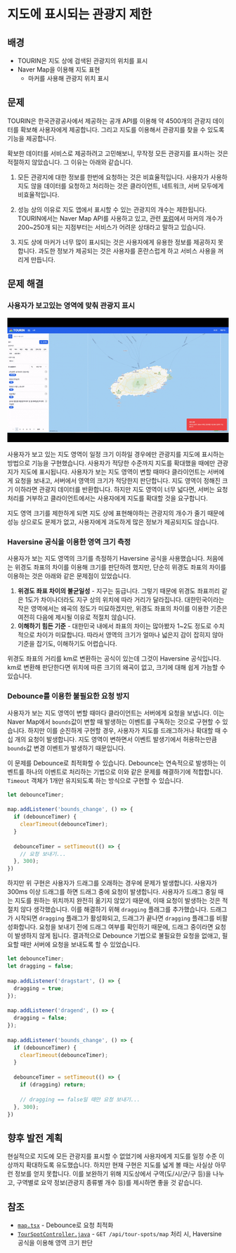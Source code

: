 # 지도에 표시되는 관광지 제한
## 배경
- TOURIN은 지도 상에 검색된 관광지의 위치를 표시
- Naver Map을 이용해 지도 표현
  - 마커를 사용해 관광지 위치 표시

## 문제
TOURIN은 한국관광공사에서 제공하는 공개 API를 이용해 약 4500개의 관광지 데이터를 확보해 사용자에게 제공합니다. 그리고 지도를 이용해서 관광지를 찾을 수 있도록 기능을 제공합니다.

확보한 데이터를 서비스로 제공하려고 고민해보니, 무작정 모든 관광지를 표시하는 것은 적절하지 않았습니다. 그 이유는 아래와 같습니다.

1. 모든 관광지에 대한 정보를 한번에 요청하는 것은 비효율적입니다. 사용자가 사용하지도 않을 데이터를 요청하고 처리하는 것은 클라이언트, 네트워크, 서버 모두에게 비효율적입니다.
  
2. 성능 상의 이유로 지도 앱에서 표시할 수 있는 관광지의 개수는 제한됩니다. TOURIN에서는 Naver Map API를 사용하고 있고, 관련 [포럼](https://developers.naver.com/forum/posts/26171)에서 마커의 개수가 200~250개 되는 지점부터는 서비스가 어려운 상태라고 말하고 있습니다. 

3. 지도 상에 마커가 너무 많이 표시되는 것은 사용자에게 유용한 정보를 제공하지 못합니다. 과도한 정보가 제공되는 것은 사용자를 혼란스럽게 하고 서비스 사용을 꺼리게 만듭니다.

## 문제 해결
### 사용자가 보고있는 영역에 맞춰 관광지 표시

![지도 표시 관광지 제한](./image/map-constraint-demo.gif)

사용자가 보고 있는 지도 영역이 일정 크기 이하일 경우에만 관광지를 지도에 표시하는 방법으로 기능을 구현했습니다. 사용자가 적당한 수준까지 지도를 확대했을 때에만 관광지가 지도에 표시됩니다. 사용자가 보는 지도 영역이 변할 때마다 클라이언트는 서버에게 요청을 보내고, 서버에서 영역의 크기가 적당한지 판단합니다. 지도 영역이 정해진 크기 이하라면 관광지 데이터를 반환합니다. 하지만 지도 영역이 너무 넓다면, 서버는 요청 처리를 거부하고 클라이언트에서는 사용자에게 지도를 확대할 것을 요구합니다.

지도 영역 크기를 제한하게 되면 지도 상에 표현해야하는 관광지의 개수가 줄기 때문에 성능 상으로도 문제가 없고, 사용자에게 과도하게 많은 정보가 제공되지도 않습니다.

### Haversine 공식을 이용한 영역 크기 측정
사용자가 보는 지도 영역의 크기를 측정하기 Haversine 공식을 사용했습니다. 처음에는 위경도 좌표의 차이를 이용해 크기를 판단하려 했지만, 단순히 위경도 좌표의 차이를 이용하는 것은 아래와 같은 문제점이 있었습니다.

1. **위경도 좌표 차이의 불균일성** - 지구는 둥급니다. 그렇기 때문에 위경도 좌표끼리 같은 1도가 차이나더라도 지구 상의 위치에 따라 거리가 달라집니다. 대한민국이라는 작은 영역에서는 왜곡의 정도가 미묘하겠지만, 위경도 좌표의 차이를 이용한 기준은 여전히 다음에 제시될 이유로 적절치 않습니다.
2. **이해하기 힘든 기준** - 대한민국 내에서 좌표의 차이는 많아봤자 1~2도 정도로 수치적으로 차이가 미묘합니다. 따라서 영역의 크기가 얼마나 넓은지 감이 잡히지 않아 기준을 잡기도, 이해하기도 어렵습니다.

위경도 좌표의 거리를 km로 변환하는 공식이 있는데 그것이 Haversine 공식입니다. km로 변환해 판단한다면 위치에 따른 크기의 왜곡이 없고, 크기에 대해 쉽게 가늠할 수 있습니다.

### Debounce를 이용한 불필요한 요청 방지
사용자가 보는 지도 영역이 변할 때마다 클라이언트는 서버에게 요청을 보냅니다. 이는 Naver Map에서 `bounds`값이 변할 때 발생하는 이벤트를 구독하는 것으로 구현할 수 있습니다. 하지만 이를 순진하게 구현할 경우, 사용자가 지도를 드래그하거나 확대할 때 수십 개의 요청이 발생합니다. 지도 영역이 변하면서 이벤트 발생기에서 허용하는만큼 `bounds`값 변경 이벤트가 발생하기 때문입니다.

이 문제를 Debounce로 최적화할 수 있습니다. Debounce는 연속적으로 발생하는 이벤트를 하나의 이벤트로 처리하는 기법으로 이와 같은 문제를 해결하기에 적합합니다. `Timeout` 객체가 1개만 유지되도록 하는 방식으로 구현할 수 있습니다.

```javascript
let debounceTimer;

map.addListener('bounds_change', () => {
  if (debounceTimer) {
    clearTimeout(debounceTimer);
  }

  debounceTimer = setTimeout(() => {
    // 요청 보내기...
  }, 300);
})
```

하지만 위 구현은 사용자가 드래그를 오래하는 경우에 문제가 발생합니다. 사용자가 300ms 이상 드래그를 하면 드래그 중에 요청이 발생합니다. 사용자가 드래그 중일 때는 지도를 원하는 위치까지 완전히 옮기지 않았기 때문에, 이때 요청이 발생하는 것은 적절치 않다 생각했습니다. 이를 해결하기 위해 `dragging` 플래그를 추가했습니다. 드래그가 시작되면 `dragging` 플래그가 활성화되고, 드래그가 끝나면 `dragging` 플래그를 비활성화합니다. 요청을 보내기 전에 드래그 여부를 확인하기 때문에, 드래그 중이라면 요청이 발생하지 않게 됩니다. 결과적으로 Debounce 기법으로 불필요한 요청을 없애고, 필요할 때만 서버에 요청을 보내도록 할 수 있었습니다.

```javascript
let debounceTimer;
let dragging = false;

map.addListener('dragstart', () => {
  dragging = true;
});

map.addListener('dragend', () => {
  dragging = false;
});

map.addListener('bounds_change', () => {
  if (debounceTimer) {
    clearTimeout(debounceTimer);
  }

  debounceTimer = setTimeout(() => {
    if (dragging) return;

    // dragging == false일 때만 요청 보내기...
  }, 300);
})
```

## 향후 발전 계획
현실적으로 지도에 모든 관광지를 표시할 수 없었기에 사용자에게 지도를 일정 수준 이상까지 확대하도록 유도했습니다. 하지만 현재 구현은 지도를 넓게 볼 때는 사실상 아무런 정보를 얻지 못합니다. 이를 보완하기 위해 지도상에서 구역(도/시/군/구 등)을 나누고, 구역별로 요약 정보(관광지 종류별 개수 등)를 제시하면 좋을 것 같습니다.

## 참조
- [`map.tsx`](https://github.com/positiveWand/project-trip-sns/blob/main/frontend/src/app/map-page/map.tsx) - Debounce로 요청 최적화
- [`TourSpotController.java`](https://github.com/positiveWand/project-trip-sns/blob/main/backend/src/main/java/com/positivewand/tourin/web/tourspot/TourSpotController.java) - `GET /api/tour-spots/map` 처리 시, Haversine 공식을 이용해 영역 크기 판단
